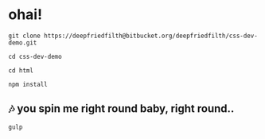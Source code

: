 
# ohai!


```
git clone https://deepfriedfilth@bitbucket.org/deepfriedfilth/css-dev-demo.git
```

```
cd css-dev-demo
```

```
cd html
```

```
npm install
```

## 🎶 you spin me right round baby, right round..

```
gulp
```